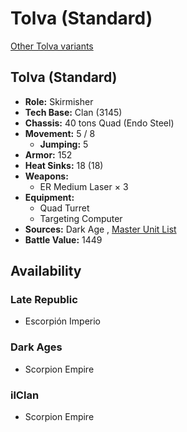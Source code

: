 # Tolva (Standard) 

[Other Tolva variants](../tolva.md) 

## Tolva (Standard) 

- **Role:** Skirmisher 
- **Tech Base:** Clan (3145) 
- **Chassis:** 40 tons Quad (Endo Steel) 
- **Movement:** 5 / 8 
  - **Jumping:** 5 
- **Armor:** 152 
- **Heat Sinks:** 18 (18) 
- **Weapons:** 
  - ER Medium Laser × 3 
- **Equipment:** 
  - Quad Turret 
  - Targeting Computer 
- **Sources:** Dark Age , [Master Unit List](http://masterunitlist.info/Unit/Details/7882) 
- **Battle Value:** 1449 

## Availability 

### Late Republic 

- Escorpión Imperio 

### Dark Ages 

- Scorpion Empire 

### ilClan 

- Scorpion Empire 

